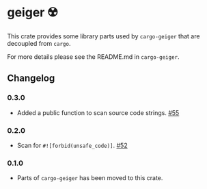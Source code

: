 geiger ☢️ 
=========

This crate provides some library parts used by `cargo-geiger` that are decoupled
from `cargo`.

For more details please see the README.md in `cargo-geiger`.

Changelog
---------

### 0.3.0
 - Added a public function to scan source code strings. [#55]

### 0.2.0
 - Scan for `#![forbid(unsafe_code)]`. [#52]

### 0.1.0
 - Parts of `cargo-geiger` has been moved to this crate.

[#52]: https://github.com/anderejd/cargo-geiger/pull/52
[#55]: https://github.com/anderejd/cargo-geiger/pull/55


